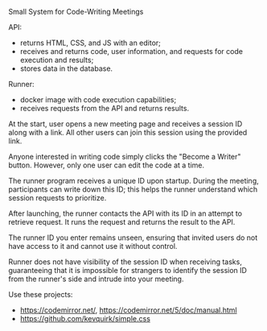 Small System for Code-Writing Meetings

API:
* returns HTML, CSS, and JS with an editor;
* receives and returns code, user information, and requests for code execution and results;
* stores data in the database.

Runner:
* docker image with code execution capabilities;
* receives requests from the API and returns results.

At the start, user opens a new meeting page and receives a session ID along with a link. All other users can join this session using the provided link.

Anyone interested in writing code simply clicks the "Become a Writer" button. However, only one user can edit the code at a time.

The runner program receives a unique ID upon startup. During the meeting, participants can write down this ID; this helps the runner understand which session requests to prioritize.

After launching, the runner contacts the API with its ID in an attempt to retrieve request. It runs the request and returns the result to the API.

The runner ID you enter remains unseen, ensuring that invited users do not have access to it and cannot use it without control.

Runner does not have visibility of the session ID when receiving tasks, guaranteeing that it is impossible for strangers to identify the session ID from the runner's side and intrude into your meeting.

Use these projects:
* https://codemirror.net/, https://codemirror.net/5/doc/manual.html
* https://github.com/kevquirk/simple.css